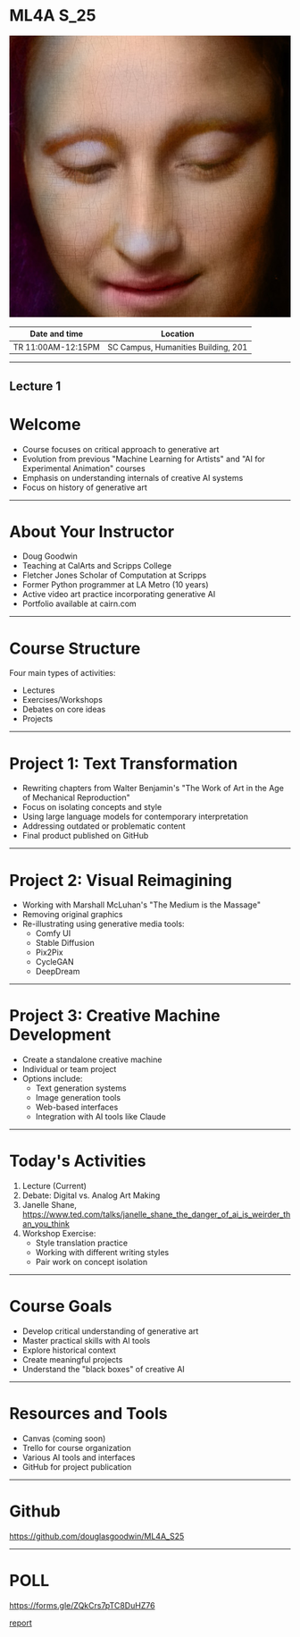 # ML4A S_25

![left](../monalisa_sq.png)

| Date and time | Location |
|--- |--- |
| TR 11:00AM-12:15PM | SC Campus, Humanities Building, 201 | 

---

## Lecture 1

# Welcome

- Course focuses on critical approach to generative art
- Evolution from previous "Machine Learning for Artists" and "AI for Experimental Animation" courses
- Emphasis on understanding internals of creative AI systems
- Focus on history of generative art

---

# About Your Instructor

- Doug Goodwin
- Teaching at CalArts and Scripps College
- Fletcher Jones Scholar of Computation at Scripps
- Former Python programmer at LA Metro (10 years)
- Active video art practice incorporating generative AI
- Portfolio available at cairn.com

---

# Course Structure

Four main types of activities:

- Lectures
- Exercises/Workshops
- Debates on core ideas
- Projects

---

# Project 1: Text Transformation

- Rewriting chapters from Walter Benjamin's "The Work of Art in the Age of Mechanical Reproduction"
- Focus on isolating concepts and style
- Using large language models for contemporary interpretation
- Addressing outdated or problematic content
- Final product published on GitHub

---

# Project 2: Visual Reimagining

- Working with Marshall McLuhan's "The Medium is the Massage"
- Removing original graphics
- Re-illustrating using generative media tools:
  - Comfy UI
  - Stable Diffusion
  - Pix2Pix
  - CycleGAN
  - DeepDream

---

# Project 3: Creative Machine Development

- Create a standalone creative machine
- Individual or team project
- Options include:
  - Text generation systems
  - Image generation tools
  - Web-based interfaces
  - Integration with AI tools like Claude

---

# Today's Activities

1. Lecture (Current)
2. Debate: Digital vs. Analog Art Making
3. Janelle Shane, https://www.ted.com/talks/janelle_shane_the_danger_of_ai_is_weirder_than_you_think
4. Workshop Exercise:
   - Style translation practice
   - Working with different writing styles
   - Pair work on concept isolation

---

# Course Goals

- Develop critical understanding of generative art
- Master practical skills with AI tools
- Explore historical context
- Create meaningful projects
- Understand the "black boxes" of creative AI

---

# Resources and Tools

- Canvas (coming soon)
- Trello for course organization
- Various AI tools and interfaces
- GitHub for project publication


---

# Github

https://github.com/douglasgoodwin/ML4A_S25


---


# POLL

https://forms.gle/ZQkCrs7pTC8DuHZ76

[report](https://docs.google.com/forms/d/17-vVK6NKO_9SlvkgflCfjR60sjMlIdwkdlPtwObdrR4/edit#responses)
